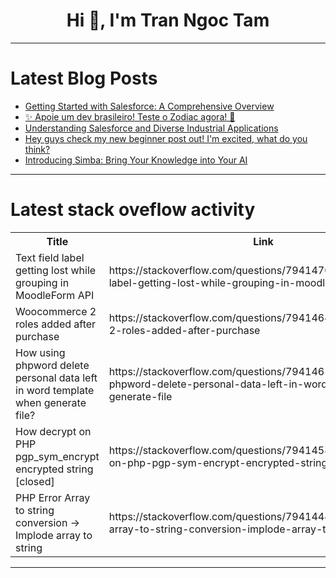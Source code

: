 <h1 align="center">Hi 👋, I'm Tran Ngoc Tam</h1>

---

# Latest Blog Posts 
<!-- BLOG-POST-LIST:START -->
- [Getting Started with Salesforce: A Comprehensive Overview](https://dev.to/digitalpesitacl/getting-started-with-salesforce-a-comprehensive-overview-56ep)
- [✨ Apoie um dev brasileiro! Teste o Zodiac agora! 🌟](https://dev.to/nestonzin/apoie-um-dev-brasileiro-teste-o-zodiac-agora-lfl)
- [Understanding Salesforce and Diverse Industrial Applications](https://dev.to/digitalpesitacl/understanding-salesforce-and-diverse-industrial-applications-3c12)
- [Hey guys check my new beginner post out! I&#39;m excited, what do you think?](https://dev.to/techygee/hey-guys-check-my-new-beginner-post-out-im-excited-what-do-you-think-42il)
- [Introducing Simba: Bring Your Knowledge into Your AI](https://dev.to/hamza-zerouali/introducing-simba-bring-your-knowledge-into-your-ai-2ci)
<!-- BLOG-POST-LIST:END -->

---

# Latest stack oveflow activity
<table>
  <tr><th>Title</th><th>Link</th></tr>
  <!-- STACKOVERFLOW:START --><tr><td>Text field label getting lost while grouping in MoodleForm API</td><td>https://stackoverflow.com/questions/79414707/text-field-label-getting-lost-while-grouping-in-moodleform-api</td></tr><tr><td>Woocommerce 2 roles added after purchase</td><td>https://stackoverflow.com/questions/79414647/woocommerce-2-roles-added-after-purchase</td></tr><tr><td>How using phpword delete personal data left in word template when generate file?</td><td>https://stackoverflow.com/questions/79414615/how-using-phpword-delete-personal-data-left-in-word-template-when-generate-file</td></tr><tr><td>How decrypt on PHP pgp_sym_encrypt encrypted string [closed]</td><td>https://stackoverflow.com/questions/79414580/how-decrypt-on-php-pgp-sym-encrypt-encrypted-string</td></tr><tr><td>PHP Error Array to string conversion -&gt; Implode array to string</td><td>https://stackoverflow.com/questions/79414440/php-error-array-to-string-conversion-implode-array-to-string</td></tr><!-- STACKOVERFLOW:END -->
</table>

---


